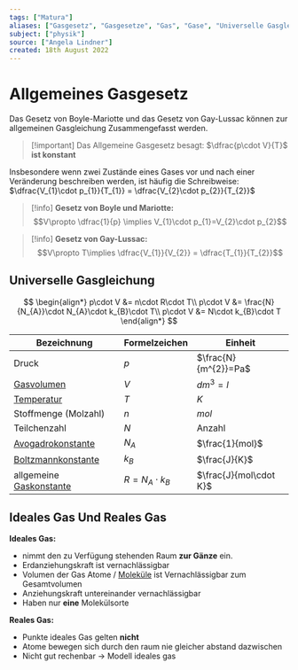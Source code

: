 ```yaml
---
tags: ["Matura"]
aliases: ["Gasgesetz", "Gasgesetze", "Gas", "Gase", "Universelle Gasgleichung", "Gasgleichung"]
subject: ["physik"]
source: ["Angela Lindner"]
created: 18th August 2022
---
```

                                                                 
# Allgemeines Gasgesetz

Das Gesetz von Boyle-Mariotte und das Gesetz von Gay-Lussac können zur allgemeinen Gasgleichung Zusammengefasst werden.  

> [!important] Das Allgemeine Gasgesetz besagt:
> $\dfrac{p\cdot V}{T}$ **ist konstant**

Insbesondere wenn zwei Zustände eines Gases vor und nach einer Veränderung beschreiben werden, ist häufig die Schreibweise:  
$\dfrac{V_{1}\cdot p_{1}}{T_{1}} = \dfrac{V_{2}\cdot p_{2}}{T_{2}}$  

> [!info] **Gesetz von Boyle und Mariotte:**  
> $$V\propto \dfrac{1}{p} \implies V_{1}\cdot p_{1}=V_{2}\cdot p_{2}$$  


> [!info] **Gesetz von Gay-Lussac:**  
> $$V\propto T\implies \dfrac{V_{1}}{V_{2}} = \dfrac{T_{1}}{T_{2}}$$  

## Universelle Gasgleichung

$$
\begin{align*}
p\cdot V &= n\cdot R\cdot T\\
p\cdot V &= \frac{N}{N_{A}}\cdot N_{A}\cdot k_{B}\cdot T\\
p\cdot V &= N\cdot k_{B}\cdot T
\end{align*}
$$

| Bezeichnung                                            | Formelzeichen          | Einheit                |
| ------------------------------------------------------ | ---------------------- | ---------------------- |
| Druck                                                  | $p$                    | $\frac{N}{m^{2}}=Pa$   |
| [Gasvolumen](../Chemie/Molvolumen.md)                  | $V$                    | $dm^{3}=l$             |
| [Temperatur](Temperatur%20und%20Teilchenmodell.md)     | $T$                    | $K$                    |
| Stoffmenge (Molzahl)                                   | $n$                    | $mol$                  |
| Teilchenzahl                                           | $N$                    | Anzahl                 |
| [Avogadrokonstante](Konstanten/Avogadrokonstante.md)   | $N_{A}$                | $\frac{1}{mol}$        |
| [Boltzmannkonstante](Konstanten/Boltzmannkonstante.md) | $k_{B}$                | $\frac{J}{K}$          |
| allgemeine [Gaskonstante](Konstanten/Gaskonstante.md)                                | $R = N_{A}\cdot k_{B}$ | $\frac{J}{mol\cdot K}$ |

## Ideales Gas Und Reales Gas

**Ideales Gas:**
- nimmt den zu Verfügung stehenden Raum **zur Gänze** ein.
- Erdanziehungskraft ist vernachlässigbar
- Volumen der Gas Atome / [Moleküle](../Chemie/Atombindung.md) ist Vernachlässigbar zum Gesamtvolumen
- Anziehungskraft untereinander vernachlässigbar
- Haben nur **eine** Molekülsorte

**Reales Gas:** 
- Punkte ideales Gas gelten **nicht**
- Atome bewegen sich durch den raum nie gleicher abstand dazwischen
- Nicht gut rechenbar $\rightarrow$ Modell ideales gas

